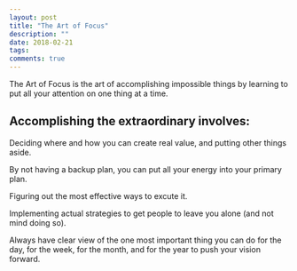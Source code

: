 ```yaml
---
layout: post
title: "The Art of Focus"
description: ""
date: 2018-02-21
tags: 
comments: true
---
```


The Art of Focus is the art of accomplishing impossible things by learning to put all your attention on one thing at a time. 

## Accomplishing the extraordinary involves:



Deciding where and how you can create real value, and putting other things aside.

By not having a backup plan, you can put all your energy into your primary plan.

Figuring out the most effective ways to excute it.

Implementing actual strategies to get people to leave you alone (and not mind doing so).

Always have clear view of the one most important thing you can do for the day, for the week, for the month, and for the year to push your vision forward.


